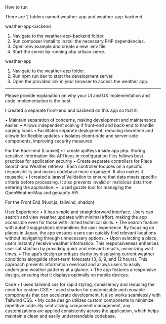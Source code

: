 How to run

There are 2 folders named weather-app and weather-app-backend

weather-app-backend
1. Navigate to the weather-app-backend folder.
2. Run composer install to install the necessary PHP dependencies.
3. Open .env.example and create a new .env file.
4. Start the server by running php artisan serve.

weather-app
1. Navigate to the weather-app folder.
2. Run npm run dev to start the development server.
3. Open the provided link in your browser to access the weather app.
____________________________________________________________________________

Please provide explanation on why your UI and UX implementation and code implementation is the best.

I created a separate front-end and backend on this app so that it:

• Maintain separation of concerns, making development and maintenance easier.
• Allows independent scaling if front-end and back-end to handle varying loads
• Facilitates separate deployment, reducing downtime and allowin for flexible updates
• Isolates cloent-side and server-side components, improving security measures

For the Back-end (Laravel)
• I create apiKeys inside app.php. Storing sensitive information like API keys in configuration files follows best practices for application security
• Create separate controllers for Place Search and Weather retrieval. Each controller focuses on a specific responsibility and makes codebase more organized. It also makes it reusable.
• I created a laravel Validation to ensure that data meets specific criteria before processing. It also prevents invalid or malicious data from entering the application.
• I used guzzle tool for managing the OpenWeatherMap and geoapify API.


For the Front End (Nuxt.js, tailwind, shadcn) 

User Experience 
• It has simple and straightforward interface. Users can search and view weather updates with minimal effort, making the app accessible even for those with limited technical skills.
• The search feature with autofill suggestions streamlines the user experience. By focusing on places in Japan, the app ensures users can quickly find relevant locations without navigating through unnecessary options.
• Upon selecting a place, users instantly receive weather information. This responsiveness enhances user satisfaction by providing quick and relevant results, minimizing wait times.
• The app’s design prioritizes clarity by displaying current weather conditions alongside short-term forecasts (3, 6, 9, and 12 hours). This approach prevents information overload and allows users to easily understand weather patterns at a glance.
• The app features a responsive design, ensuring that it displays optimally on mobile devices.

Code
• I used tailwind css for rapid styling, consistency and reducing the need for custom CSS
• I used shadcn for customizable and reusable components that can accelerate development. It also works seamlessly with Tailwind CSS.
• My code design utilizes custom components to minimize repetitive code. By centralizing component management, any customizations are applied consistently across the application, which helps maintain a clean and easily understandable codebase.


